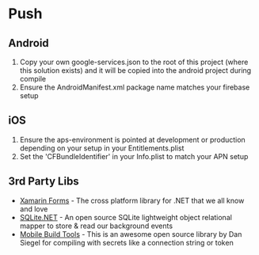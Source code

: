 # Push


## Android
1. Copy your own google-services.json to the root of this project (where this solution exists) and it will be copied into the android project during compile
2. Ensure the AndroidManifest.xml package name matches your firebase setup

## iOS
1. Ensure the aps-environment is pointed at development or production depending on your setup in your Entitlements.plist
2. Set the 'CFBundleIdentifier' in your Info.plist to match your APN setup

## 3rd Party Libs
* [Xamarin Forms](https://github.com/xamarin/xamarin.forms) - The cross platform library for .NET that we all know and love
* [SQLite.NET](https://github.com/praeclarum/sqlite-net) - An open source SQLite lightweight object relational mapper to store & read our background events
* [Mobile Build Tools](https://mobilebuildtools.com/) - This is an awesome open source library by Dan Siegel for compiling with secrets like a connection string or token